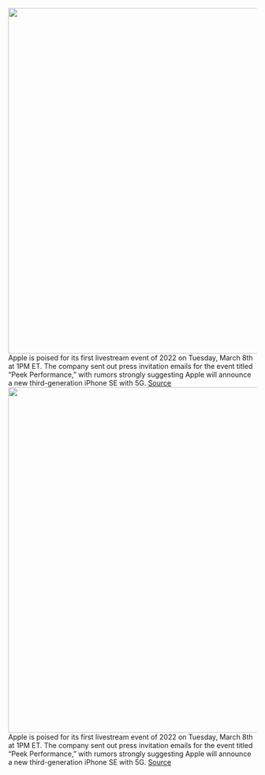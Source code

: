 <img src='https://cdn.vox-cdn.com/thumbor/3hdOrD2V50xZHae3K5CDsbVG2uY=/0x0:1198x728/1200x800/filters:focal(504x269:694x459)/cdn.vox-cdn.com/uploads/chorus_image/image/70585589/Screen_Shot_2022_03_02_at_12.03.10_PM.0.jpg' width='700px' /><br/>
Apple is poised for its first livestream event of 2022 on Tuesday, March 8th at 1PM ET. The company sent out press invitation emails for the event titled “Peek Performance,” with rumors strongly suggesting Apple will announce a new third-generation iPhone SE with 5G.
<a href='https://www.theverge.com/2022/3/6/22960325/apple-march-2022-event-iphone-se-peek-performance-rumors-announcements'> Source <a/><img src='https://cdn.vox-cdn.com/thumbor/3hdOrD2V50xZHae3K5CDsbVG2uY=/0x0:1198x728/1200x800/filters:focal(504x269:694x459)/cdn.vox-cdn.com/uploads/chorus_image/image/70585589/Screen_Shot_2022_03_02_at_12.03.10_PM.0.jpg' width='700px' /><br/>
Apple is poised for its first livestream event of 2022 on Tuesday, March 8th at 1PM ET. The company sent out press invitation emails for the event titled “Peek Performance,” with rumors strongly suggesting Apple will announce a new third-generation iPhone SE with 5G.
<a href='https://www.theverge.com/2022/3/6/22960325/apple-march-2022-event-iphone-se-peek-performance-rumors-announcements'> Source <a/>